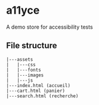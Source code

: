 # a11yce
A demo store for accessibility tests

## File structure
```
|---assets
|   |---css
|   |---fonts
|   |---images
|   |---js
|---index.html (accueil)
|---cart.html (panier)
|---search.html (recherche)
```
